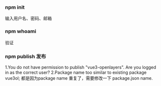 <!-- easy-openlayers -->

### npm init
输入用户名、密码、邮箱
### npm whoami
验证

### npm publish 发布
1.You do not have permission to publish "vue3-openlayers". Are you logged in as the correct user?
2.Package name too similar to existing package
vue3ol;
都是因为package name 重复了，需要修改一下 package.json name.
